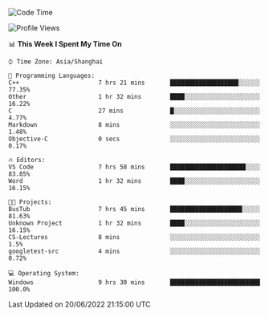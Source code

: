 <!--START_SECTION:waka-->
![Code Time](http://img.shields.io/badge/Code%20Time-134%20hrs%2058%20mins-blue)

![Profile Views](http://img.shields.io/badge/Profile%20Views-0-blue)

📊 **This Week I Spent My Time On** 

```text
⌚︎ Time Zone: Asia/Shanghai

💬 Programming Languages: 
C++                      7 hrs 21 mins       ███████████████████░░░░░░   77.35% 
Other                    1 hr 32 mins        ████░░░░░░░░░░░░░░░░░░░░░   16.22% 
C                        27 mins             █░░░░░░░░░░░░░░░░░░░░░░░░   4.77% 
Markdown                 8 mins              ░░░░░░░░░░░░░░░░░░░░░░░░░   1.48% 
Objective-C              0 secs              ░░░░░░░░░░░░░░░░░░░░░░░░░   0.17%

🔥 Editors: 
VS Code                  7 hrs 58 mins       █████████████████████░░░░   83.85% 
Word                     1 hr 32 mins        ████░░░░░░░░░░░░░░░░░░░░░   16.15%

🐱‍💻 Projects: 
BusTub                   7 hrs 45 mins       ████████████████████░░░░░   81.63% 
Unknown Project          1 hr 32 mins        ████░░░░░░░░░░░░░░░░░░░░░   16.15% 
CS-Lectures              8 mins              ░░░░░░░░░░░░░░░░░░░░░░░░░   1.5% 
googletest-src           4 mins              ░░░░░░░░░░░░░░░░░░░░░░░░░   0.72%

💻 Operating System: 
Windows                  9 hrs 30 mins       █████████████████████████   100.0%

```


 Last Updated on 20/06/2022 21:15:00 UTC
<!--END_SECTION:waka-->